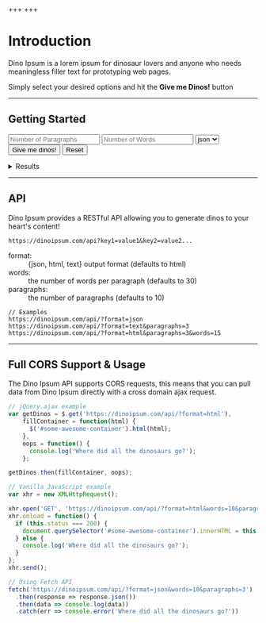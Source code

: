 +++
+++


# Introduction

Dino Ipsum is a lorem ipsum for dinosaur lovers and anyone who needs meaningless filler text for prototyping web pages.

Simply select your desired options and hit the **Give me Dinos!** button

---

## Getting Started
<form id="form" action="GET">
  <input name="paragraphs" type="number" min="1" max="" placeholder="Number of Paragraphs">
  <input name="words" type="number" min="1" placeholder="Number of Words">
  <select name="format">
    <option>html</option>
    <option selected>json</option>
    <option>text</option>
  </select>
  <button type="submit">Give me dinos!</button>
  <button type="reset">Reset</button>
</form>

<details>
  <summary>Results</summary>
  <pre id="results"></pre>
</details>

---

## API
Dino Ipsum provides a RESTful API allowing you to generate dinos to your heart's content!
```
https://dinoipsum.com/api?key1=value1&key2=value2...
```
<dl>
    <dt>format: </dt>
    <dd>{json, html, text} output format (defaults to html)</dd>
    <dt>words: </dt>
    <dd>the number of words per paragraph (defaults to 30)</dd>
    <dt>paragraphs: </dt>
    <dd>the number of paragraphs (defaults to 10) </dd>
</dl>

```
// Examples
https://dinoipsum.com/api/?format=json
https://dinoipsum.com/api/?format=text&paragraphs=3
https://dinoipsum.com/api/?format=html&paragraphs=3&words=15
```

---

## Full CORS Support & Usage
The Dino Ipsum API supports CORS requests, this means that you can pull data from Dino Ipsum directly with a cross domain ajax request.


```js
// jQuery.ajax example
var getDinos = $.get('https://dinoipsum.com/api/?format=html'),
    fillContainer = function(html) {
      $('#some-awesome-container').html(html);
    },
    oops = function() {
      console.log('Where did all the dinosaurs go?');
    };

getDinos.then(fillContainer, oops);
```

```js
// Vanilla JavaScript example
var xhr = new XMLHttpRequest();

xhr.open('GET', 'https://dinoipsum.com/api/?format=html&words=10&paragraphs=3');
xhr.onload = function() {
  if (this.status === 200) {
    document.querySelector('#some-awesome-container').innerHTML = this.response;
  } else {
    console.log('Where did all the dinosaurs go?');
  }
};
xhr.send();
```

```js
// Using Fetch API
fetch('https://dinoipsum.com/api/?format=json&words=10&paragraphs=3')
  .then(response => response.json())
  .then(data => console.log(data))
  .catch(err => console.error('Where did all the dinosaurs go?'))
```


